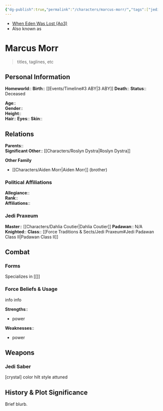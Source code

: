 ```yaml
---
{"dg-publish":true,"permalink":"/characters/marcus-morr/","tags":["jedi","jedipraxeum","jediknight","newjediorder","i ii iii iv v vi vii","forcesensitive","unfinished","character"],"noteIcon":"saber1"}
---
```


- [When Eden Was Lost (Ao3)](https://archiveofourown.org/works/19334440/chapters/45992584)
- Also known as 
# Marcus Morr
>titles, taglines, etc

## Personal Information

**Homeworld**:: 
**Birth**::  [[Events/Timeline#3 ABY\|3 ABY]]
**Death**:: 
**Status**::  Deceased

**Age**::  
**Gender**::   
**Height**::  
**Hair**:: 
**Eyes**:: 
**Skin**:: 

## Relations

**Parents**::  
**Significant Other**::  [[Characters/Roslyn Dystra\|Roslyn Dystra]]

**Other Family**
- [[Characters/Aiden Morr\|Aiden Morr]] (brother)

### Political Affiliations

**Allegiance**::  
**Rank**::   
**Affiliations**::  

### Jedi Praxeum

**Master**::  [[Characters/Dahlia Coutier\|Dahlia Coutier]]
**Padawan**::  N/A 
**Knighted**:: 
**Class**::  [[Force Traditions & Sects/Jedi Praxeum#Jedi Padawan Class II\|Padawan Class II]]

## Combat

### Forms
Specializes in [[]] 

### Force Beliefs & Usage
info info 

**Strengths**::
- power

**Weaknesses**:: 
- power

## Weapons

### Jedi Saber

[crystal] color hilt style attuned

## History & Plot Significance

Brief blurb.